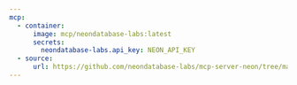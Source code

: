 ```yaml
---
mcp:
  - container:
      image: mcp/neondatabase-labs:latest
      secrets:
        neondatabase-labs.api_key: NEON_API_KEY
  - source:
      url: https://github.com/neondatabase-labs/mcp-server-neon/tree/main
---
```

